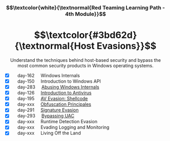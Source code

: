 <h3 align="center"> $$\textcolor{white}{\textnormal{Red Teaming Learning Path - 4th Module}}$$ </h3>

<h1 align="center"> $$\textcolor{#3bd62d}{\textnormal{Host Evasions}}$$ </h1>

<p align="center">Understand the techniques behind host-based security and bypass the most common security products in Windows operating systems.</p>

- [x] &nbsp;&nbsp;&nbsp; day-162 &nbsp;&nbsp;&nbsp; Windows Internals
- [x] &nbsp;&nbsp;&nbsp; day-150 &nbsp;&nbsp;&nbsp; Introduction to Windows API
- [x] &nbsp;&nbsp;&nbsp; day-283 &nbsp;&nbsp;&nbsp; [Abusing Windows Internals](https://github.com/RosanaFSS/TryHackMe/blob/Red-Teaming-learning-path/4.3.%20Abusing%20Windows%20Internals.md)
- [x] &nbsp;&nbsp;&nbsp; day-126 &nbsp;&nbsp;&nbsp; [Introduction to Antivirus]()
- [x] &nbsp;&nbsp;&nbsp; day-195 &nbsp;&nbsp;&nbsp; [AV Evasion: Shellcode]()
- [x] &nbsp;&nbsp;&nbsp; day-xxx &nbsp;&nbsp;&nbsp; [Obfuscation Principales]()
- [x] &nbsp;&nbsp;&nbsp; day-291 &nbsp;&nbsp;&nbsp; [Signature Evasion]()
- [x] &nbsp;&nbsp;&nbsp; day-293 &nbsp;&nbsp;&nbsp; [Bypassing UAC]()
- [x] &nbsp;&nbsp;&nbsp; day-xxx &nbsp;&nbsp;&nbsp; Runtime Detection Evasion
- [x] &nbsp;&nbsp;&nbsp; day-xxx &nbsp;&nbsp;&nbsp; Evading Logging and Monitoring
- [x] &nbsp;&nbsp;&nbsp; day-xxx &nbsp;&nbsp;&nbsp; Living Off the Land
